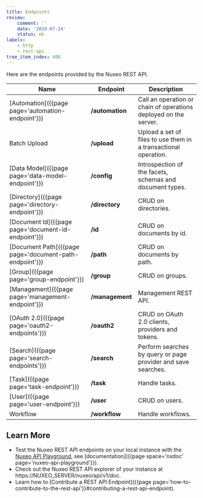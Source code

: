 ```yaml
---
title: Endpoints
review:
    comment: ''
    date: '2019-07-24'
    status: ok
labels:
    - http
    - rest-api
tree_item_index: 400
---
```


Here are the endpoints provided by the Nuxeo REST API.

| Name                                                    | Endpoint        | Description                                                      |
| ------------------------------------------------------- | --------------- | ---------------------------------------------------------------- |
| [Automation]({{page page='automation-endpoint'}})       | **/automation** | Call an operation or chain of operations deployed on the server. |
| Batch Upload                                            | **/upload**     | Upload a set of files to use them in a transactional operation.  |
| [Data Model]({{page page='data-model-endpoint'}})       | **/config**     | Introspection of the facets, schemas and document types.         |
| [Directory]({{page page='directory-endpoint'}})         | **/directory**  | CRUD on directories.                                             |
| [Document Id]({{page page='document-id-endpoint'}})     | **/id**         | CRUD on documents by id.                                         |
| [Document Path]({{page page='document-path-endpoint'}}) | **/path**       | CRUD on documents by path.                                       |
| [Group]({{page page='group-endpoint'}})                 | **/group**      | CRUD on groups.                                                  |
| [Management]({{page page='management-endpoint'}})       | **/management** | Management REST API.                                             |
| [OAuth 2.0]({{page page='oauth2-endpoints'}})           | **/oauth2**     | CRUD on OAuth 2.0 clients, providers and tokens.                 |
| [Search]({{page page='search-endpoints'}})              | **/search**     | Perform searches by query or page provider and save searches.    |
| [Task]({{page page='task-endpoint'}})                   | **/task**       | Handle tasks.                                                    |
| [User]({{page page='user-endpoint'}})                   | **/user**       | CRUD on users.                                                   |
| Workflow           | **/workflow**   | Handle workflows.                                                |

## Learn More

- Test the Nuxeo REST API endpoints on your local instance with the [Nuxeo API Playground](http://nuxeo.github.io/api-playground/), see [documentation]({{page space='nxdoc' page='nuxeo-api-playground'}}).
- Check out the Nuxeo REST API explorer of your instance at https://NUXEO_SERVER/nuxeo/api/v1/doc.
- Learn how to [Contribute a REST API Endpoint]({{page page='how-to-contribute-to-the-rest-api'}}#contributing-a-rest-api-endpoint).
